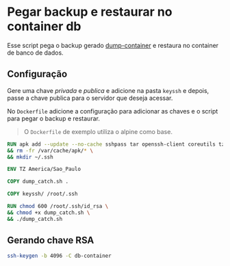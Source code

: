 # Pegar backup e restaurar no container db

Esse script pega o backup gerado [dump-container](https://bitbucket.org/alandma/dump-container-postgresql/src/master/) e restaura no container de banco de dados.

## Configuração

Gere uma chave _privada_ e _publica_ e adicione na pasta `keyssh` e depois, passe a chave publica para o servidor que deseja acessar. 

No `Dockerfile` adicione a configuração para adicionar as chaves e o script para pegar o backup e restaurar.
> O `Dockerfile` de exemplo utiliza o alpine como base.

```Dockerfile
RUN apk add --update --no-cache sshpass tar openssh-client coreutils tzdata \
&& rm -fr /var/cache/apk/* \
&& mkdir ~/.ssh

ENV TZ America/Sao_Paulo

COPY dump_catch.sh .

COPY keyssh/ /root/.ssh

RUN chmod 600 /root/.ssh/id_rsa \
&& chmod +x dump_catch.sh \
&& ./dump_catch.sh
```

## Gerando chave RSA
```bash
ssh-keygen -b 4096 -C db-container
```